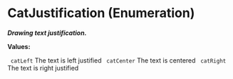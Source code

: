 # CatJustification (Enumeration)

**_Drawing text justification._**

**Values:**

` catLeft`      The text is left justified
` catCenter`      The text is centered
` catRight`      The text is right justified